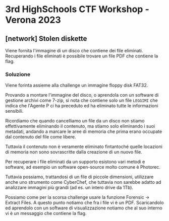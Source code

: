 # 3rd HighSchools CTF Workshop - Verona 2023

## [network] Stolen diskette

Viene fornita l'immagine di un disco che contiene dei file eliminati. Recuperando i file eliminati è possibile trovare un file PDF che contiene la flag.

### Soluzione

Viene forinta assieme alla challenge un immagine floppy disk FAT32.

Provando a montare l'immagine del disco, o aprendola con un software di gestione archivi come 7-zip, si nota che contiene solo un file `LEGGIMI` che indica che l'Agente P ci ha preceduto ed ha eliminato tutte le informazioni sensibili.

Ricordiamo che quando cancelliamo un file da un disco non stiamo effettivamente eliminando il contenuto,
ma stiamo solo eliminando i suoi metadati, andando a marcare le aree di memoria che prima erano occupate
dal contenuto del file come libere.

Tuttavia il contenuto non è veramente eliminato fintantoché quelle locazioni di memoria non sono sovrascritte dalla creazione di un nuovo file.

Per recuperare i file eliminati da un supporto esistono vari metodi e software, ad esempio un software
open-source molto comune è Photorec.

Tuttavia possiamo, trattandosi di un file di piccole dimensioni, utilizzare anche uno strumento come
CyberChef, che tuttavia non sarebbe adatto ad analizzare immagini più grandi (ad es. un intero drive da 1Tb).

Possiamo come per la scorsa challenge usare la funzione Forensic -> Extract Files. A questo punto
notiamo che fra i file vi è un PDF. Scaricandolo ed aprendolo con un software di visualizzazione notiamo
che al suo interno vi è un messaggio che contiene la flag.
